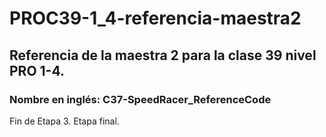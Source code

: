 # PROC39-1_4-referencia-maestra2
## Referencia de la maestra 2 para la clase 39 nivel PRO 1-4.
### Nombre en inglés: C37-SpeedRacer_ReferenceCode

Fin de Etapa 3. Etapa final. 
